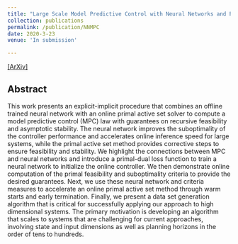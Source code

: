 ```yaml
---
title: "Large Scale Model Predictive Control with Neural Networks and Primal Active Sets"
collection: publications
permalink: /publication/NNMPC
date: 2020-3-23
venue: 'In submission'

---
```

[[ArXiv]](https://arxiv.org/abs/1910.10835)


## Abstract
This work presents an explicit-implicit procedure that combines an offline trained neural network with an online primal active set solver to compute a model predictive control (MPC) law with guarantees on recursive feasibility and asymptotic stability. The neural network improves the suboptimality of the controller performance and accelerates online inference speed for large systems, while the primal active set method provides corrective steps to ensure feasibility and stability. We highlight the connections between MPC and neural networks and introduce a primal-dual loss function to train a neural network to initialize the online controller. We then demonstrate online computation of the primal feasibility and suboptimality criteria to provide the desired guarantees. Next, we use these neural network and criteria measures to accelerate an online primal active set method through warm starts and early termination. Finally, we present a data set generation algorithm that is critical for successfully applying our approach to high dimensional systems. The primary motivation is developing an algorithm that scales to systems that are challenging for current approaches, involving state and input dimensions as well as planning horizons in the order of tens to hundreds. 